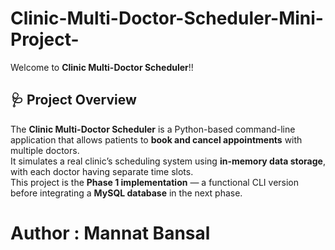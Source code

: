 # Clinic-Multi-Doctor-Scheduler-Mini-Project-

Welcome to **Clinic Multi-Doctor Scheduler**!!<br>



## 🩺 Project Overview

The **Clinic Multi-Doctor Scheduler** is a Python-based command-line application that allows patients to **book and cancel appointments** with multiple doctors.  <br>
It simulates a real clinic’s scheduling system using **in-memory data storage**, with each doctor having separate time slots.
<br>
This project is the **Phase 1 implementation** — a functional CLI version before integrating a **MySQL database** in the next phase.

# Author : Mannat Bansal 